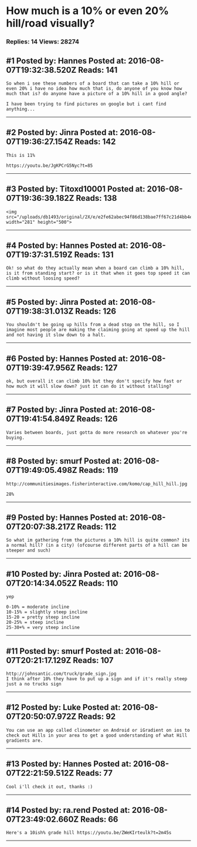 # How much is a 10% or even 20% hill/road visually?

### Replies: 14 Views: 28274

## \#1 Posted by: Hannes Posted at: 2016-08-07T19:32:38.520Z Reads: 141

```
So when i see these numbers of a board that can take a 10% hill or even 20% i have no idea how much that is, do anyone of you know how much that is? do anyone have a picture of a 10% hill in a good angle?

I have been trying to find pictures on google but i cant find anything...
```

---
## \#2 Posted by: Jinra Posted at: 2016-08-07T19:36:27.154Z Reads: 142

```
This is 11%

https://youtu.be/JgKPCrG5Nyc?t=85
```

---
## \#3 Posted by: Titoxd10001 Posted at: 2016-08-07T19:36:39.182Z Reads: 138

```
<img src="/uploads/db1493/original/2X/e/e2fe62abec94f86d138bae7ff67c21d4bb4e8da6.png" width="281" height="500">
```

---
## \#4 Posted by: Hannes Posted at: 2016-08-07T19:37:31.519Z Reads: 131

```
Ok! so what do they actually mean when a board can climb a 10% hill, is it from standing start? or is it that when it goes top speed it can climb without loosing speed?
```

---
## \#5 Posted by: Jinra Posted at: 2016-08-07T19:38:31.013Z Reads: 126

```
You shouldn't be going up hills from a dead stop on the hill, so I imagine most people are making the claiming going at speed up the hill and not having it slow down to a halt.
```

---
## \#6 Posted by: Hannes Posted at: 2016-08-07T19:39:47.956Z Reads: 127

```
ok, but overall it can climb 10% but they don't specify how fast or how much it will slow down? just it can do it without stalling?
```

---
## \#7 Posted by: Jinra Posted at: 2016-08-07T19:41:54.849Z Reads: 126

```
Varies between boards, just gotta do more research on whatever you're buying.
```

---
## \#8 Posted by: smurf Posted at: 2016-08-07T19:49:05.498Z Reads: 119

```
http://communitiesimages.fisherinteractive.com/komo/cap_hill_hill.jpg

28%
```

---
## \#9 Posted by: Hannes Posted at: 2016-08-07T20:07:38.217Z Reads: 112

```
So what im gathering from the pictures a 10% hill is quite common? its a normal hill? (in a city) (ofcourse different parts of a hill can be steeper and such)
```

---
## \#10 Posted by: Jinra Posted at: 2016-08-07T20:14:34.052Z Reads: 110

```
yep 

0-10% = moderate incline
10-15% = slightly steep incline
15-20 = pretty steep incline
20-25% = steep incline
25-30+% = very steep incline
```

---
## \#11 Posted by: smurf Posted at: 2016-08-07T20:21:17.129Z Reads: 107

```
http://johnsantic.com/truck/grade_sign.jpg
I think after 10% they have to put up a sign and if it's really steep just a no trucks sign
```

---
## \#12 Posted by: Luke Posted at: 2016-08-07T20:50:07.972Z Reads: 92

```
You can use an app called clinometer on Android or iGradient on ios to check out Hills in your area to get a good understanding of what Hill gradients are.
```

---
## \#13 Posted by: Hannes Posted at: 2016-08-07T22:21:59.512Z Reads: 77

```
Cool i'll check it out, thanks :)
```

---
## \#14 Posted by: ra.rend Posted at: 2016-08-07T23:49:02.660Z Reads: 66

```
Here's a 10ish% grade hill https://youtu.be/ZWeKIrteulk?t=2m45s
```

---
